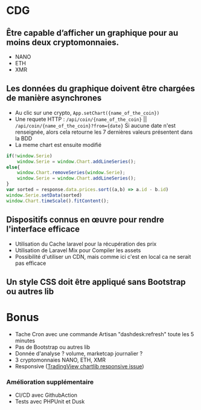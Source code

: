# CDG

## Être capable d’afficher un graphique pour au moins deux cryptomonnaies.
- NANO
- ETH
- XMR
## Les données du graphique doivent être chargées de manière asynchrones
 - Au clic sur une crypto, `App.setChart({name_of_the_coin})`
 - Une requete HTTP : `/api/coin/{name_of_the_coin}` || `/api/coin/{name_of_the_coin}?from={date}`
Si aucune date n'est renseignée, alors cela retourne les 7 dernières valeurs présentent dans la BDD
 - La meme chart est ensuite modifié
```javascript
if(!window.Serie)
    window.Serie = window.Chart.addLineSeries();
else{
    window.Chart.removeSeries(window.Serie);
    window.Serie = window.Chart.addLineSeries();
}
var sorted = response.data.prices.sort((a,b) => a.id - b.id)
window.Serie.setData(sorted)
window.Chart.timeScale().fitContent();
```

## Dispositifs connus en œuvre pour rendre l'interface efficace
- Utilisation du Cache laravel pour la récupération des prix
- Utilisation de Laravel Mix pour Compiler les assets
- Possibilité d'utiliser un CDN, mais comme ici c'est en local ca ne serait pas efficace

## Un style CSS doit être appliqué sans Bootstrap ou autres lib

# Bonus
- Tache Cron avec une commande Artisan "dashdesk:refresh" toute les 5 minutes
- Pas de Bootstrap ou autres lib
- Donnée d'analyse ? volume, marketcap journalier ?
- 3 cryptomonnaies NANO, ETH, XMR
- Responsive ([TradingView chartlib responsive issue](https://github.com/tradingview/lightweight-charts/issues/71#issuecomment-643126762))
### Amélioration supplémentaire
- CI/CD avec GithubAction
- Tests avec PHPUnit et Dusk
